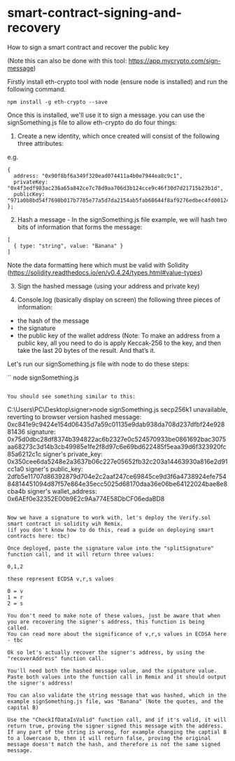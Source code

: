 # smart-contract-signing-and-recovery
How to sign a smart contract and recover the public key

(Note this can also be done with this tool: https://app.mycrypto.com/sign-message)

Firstly install eth-crypto tool with node (ensure node is installed) and run the following command.

```
npm install -g eth-crypto --save
```

Once this is installed, we'll use it to sign a message. you can use the signSomething.js file to allow eth-crypto do do four things:

1. Create a new identity, which once created will consist of the following three attributes:

e.g.

```
{
  address: "0x90f8bf6a349f320ead074411a4b0e7944ea8c9c1",
  privateKey: "0x4f3edf983ac236a65a842ce7c78d9aa706d3b124cce9c46f30d7d21715b23b1d",
  publicKey: "971a0b8bd54f7698b017b7785e77a5d7da2154ab5fab68644f8af9276edbec4fd00124caf2611fc58760992b7c4a575d6d1f6a875b68963dc868d06729efb2e5"
};
```

2. Hash a message - In the signSomething.js file example, we will hash two bits of information that forms the message:

```
[
  { type: "string", value: "Banana" }
]
```

Note the data formatting here which must be valid with Solidity (https://solidity.readthedocs.io/en/v0.4.24/types.html#value-types)

3. Sign the hashed message (using your address and private key)

4. Console.log (basically display on screen) the following three pieces of information:

- the hash of the message
- the signature 
- the public key of the wallet address (Note: To make an address from a public key, all you need to do is apply Keccak-256 to the key, and then take the last 20 bytes of the result. And that’s it.

Let's run our signSomething.js file with node to do these steps:

``
node signSomething.js
```

You should see something similar to this:

```
C:\Users\PC\Desktop\signer>node signSomething.js
secp256k1 unavailable, reverting to browser version
hashed message: 0xc841e9c9424e154d06435d7a59c01135e9dab938da708d237dfbf24e92881436
signature: 0x75d0dbc28df8374b394822ac6b2327e0c524570933be0861692bac3075aa68273c3d14b3cb49985e1fe2f8d97c6e69bd622485f5eaa39d6f323920fc85a6212c1c
signer's private_key: 0x350cee6da5248e2a3637b06c227e05652fb32c203a14463930a816e2d91cc1a0
signer's public_key: 2dfb5e11707d86392879d704e2c2aaf247ce69845ce9d3f6a4738924efe75484814451094d87f57e864e35ecc5025d68170daa36e06be64122024bae8e8cba4b
signer's wallet_address: 0x6AEf0e32352E00b9E2c9Aa774E58DbCF06edaBD8
```

Now we have a signature to work with, let's deploy the Verify.sol smart contract in solidity wih Remix.
(if you don't know how to do this, read a guide on deploying smart contracts here: tbc)

Once deployed, paste the signature value into the "splitSignature" function call, and it will return three values:

0,1,2

these represent ECDSA v,r,s values

0 = v
1 = r
2 = s

You don't need to make note of these values, just be aware that when you are recovering the signer's address, this function is being called. 
You can read more about the significance of v,r,s values in ECDSA here - tbc

Ok so let's actually recover the signer's address, by using the "recoverAddress" function call.

You'll need both the hashed message value, and the signature value. Paste both values into the function call in Remix and it should output the signer's address!

You can also validate the string message that was hashed, which in the example signSomething.js file, was "Banana" (Note the quotes, and the capital B)

Use the "CheckIfDataIsValid" function call, and if it's valid, it will return true, proving the signer signed this message with the address. If any part of the string is wrong, for example changing the captial B to a lowercase b, then it will return false, proving the original message doesn't match the hash, and therefore is not the same signed message. 


